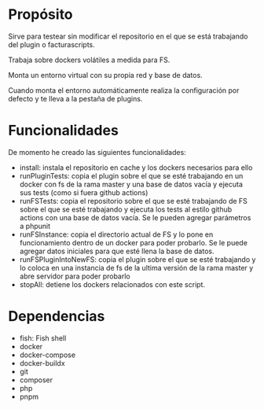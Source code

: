 # Propósito

Sirve para testear sin modificar el repositorio en el que se está trabajando del plugin o facturascripts.

Trabaja sobre dockers volátiles a medida para FS.

Monta un entorno virtual con su propia red y base de datos.

Cuando monta el entorno automáticamente realiza la configuración por defecto y te lleva a la pestaña de plugins.

# Funcionalidades

De momento he creado las siguientes funcionalidades:

- install: instala el repositorio en cache y los dockers necesarios para ello
- runPluginTests: copia el plugin sobre el que se esté trabajando en un docker con fs de la rama master y una base de datos vacía y ejecuta sus tests (como si fuera github actions)
- runFSTests: copia el repositorio sobre el que se esté trabajando de FS sobre el que se esté trabajando y ejecuta los tests al estilo github actions con una base de datos vacía. Se le pueden agregar parámetros a phpunit
- runFSInstance: copia el directorio actual de FS y lo pone en funcionamiento dentro de un docker para poder probarlo. Se le puede agregar datos iniciales para que esté llena la base de datos.
- runFSPluginIntoNewFS: copia el plugin sobre el que se esté trabajando y lo coloca en una instancia de fs de la ultima versión de la rama master y abre servidor para poder probarlo
- stopAll: detiene los dockers relacionados con este script.

# Dependencias

- fish: Fish shell
- docker
- docker-compose
- docker-buildx
- git
- composer
- php
- pnpm
